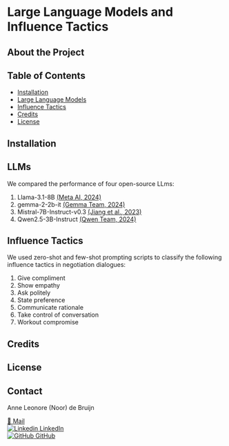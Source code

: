 # Large Language Models and Influence Tactics

## About the Project

## Table of Contents 

- [Installation](#installation)
- [Large Language Models](#LLMs)
- [Influence Tactics](#influence-tactics)
- [Credits](#credits)
- [License](#license)

## Installation

## LLMs
We compared the performance of four open-source LLms:
1. Llama-3.1-8B [(Meta AI, 2024)](https://huggingface.co/meta-llama/Llama-3.1-8B)
2. gemma-2-2b-it [(Gemma Team, 2024)](https://www.kaggle.com/m/3301)
3. Mistral-7B-Instruct-v0.3 [(Jiang et al., 2023)](https://arxiv.org/abs/2310.06825)
4. Qwen2.5-3B-Instruct [(Qwen Team, 2024)](https://qwenlm.github.io/blog/qwen2.5/)

## Influence Tactics
We used zero-shot and few-shot prompting scripts to classify the following influence tactics in negotiation dialogues:
1. Give compliment
2. Show empathy
3. Ask politely
4. State preference
5. Communicate rationale
6. Take control of conversation
7. Workout compromise

## Credits

## License


## Contact
Anne Leonore (Noor) de Bruijn
<br>

[<span> &#128231; </span> Mail](mailto:n.debruijn@mbs.edu)
<br>
[![Linkedin](https://i.sstatic.net/gVE0j.png) LinkedIn](https://www.linkedin.com/anneleonore)
<br>
[![GitHub](https://i.sstatic.net/tskMh.png) GitHub](https://github.com/anneleonore)
